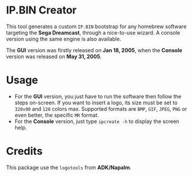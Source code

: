 # IP.BIN Creator

This tool generates a custom `IP.BIN` bootstrap for any homebrew software
targeting the **Sega Dreamcast**, through a nice-to-use wizard. A console
version using the same engine is also available.

The **GUI** version was firstly released on **Jan 18, 2005**, when the **Console**
version was released on **May 31, 2005**.

# Usage

* For the **GUI** version, you just have to run the software then follow the
steps on-screen. If you want to insert a logo, its size must be set to `320x90` 
and `128` colors max. Supported formats are `BMP`, `GIF`, `JPEG`, `PNG` or even better,
the specific `MR` format.
* For the **Console** version, just type `ipcreate -h` to display the screen help.

# Credits

This package use the `logotools` from **ADK/Napalm**.

